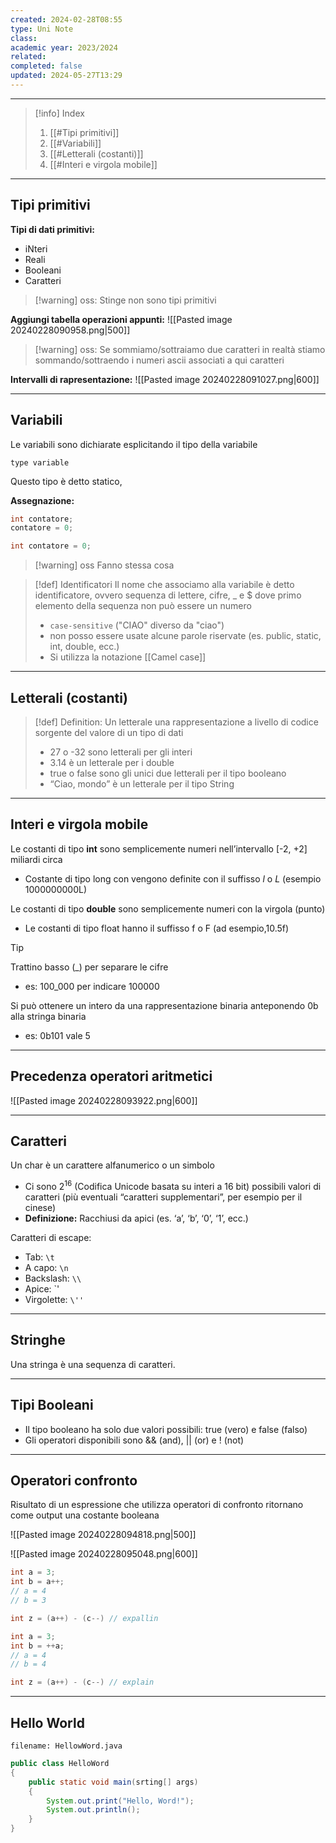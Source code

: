 ```yaml
---
created: 2024-02-28T08:55
type: Uni Note
class: 
academic year: 2023/2024
related: 
completed: false
updated: 2024-05-27T13:29
---
```

---

>[!info] Index
>1. [[#Tipi primitivi]]
>2. [[#Variabili]]
>3. [[#Letterali (costanti)]]
>5. [[#Interi e virgola mobile]]

---

## Tipi primitivi
**Tipi di dati primitivi:**
- iNteri 
- Reali 
- Booleani
- Caratteri

>[!warning] oss:
>Stinge non sono tipi primitivi

**Aggiungi tabella operazioni appunti:**
![[Pasted image 20240228090958.png|500]]

>[!warning] oss:
>Se sommiamo/sottraiamo due caratteri in realtà stiamo sommando/sottraendo i numeri ascii associati a qui caratteri 

**Intervalli di rapresentazione:**
![[Pasted image 20240228091027.png|600]]

---
## Variabili 
Le variabili sono dichiarate esplicitando il tipo della variabile 
```
type variable
```

Questo tipo è detto statico, 

**Assegnazione:**
``` java
int contatore;
contatore = 0;
```

``` java
int contatore = 0;
```

>[!warning] oss
>Fanno stessa cosa

>[!def] Identificatori
Il nome che associamo alla variabile è detto identificatore, ovvero sequenza di lettere, cifre, _ e $ dove primo elemento della sequenza non può essere un numero
>- `case-sensitive` ("CIAO" diverso da "ciao")
>- non posso essere usate alcune parole riservate (es. public, static, int, double, ecc.)
>- Si utilizza la notazione [[Camel case]]

---
## Letterali (costanti)

>[!def] Definition:
>Un letterale una rappresentazione a livello di codice sorgente del valore di un tipo di dati
>- 27 o -32 sono letterali per gli interi
>- 3.14 è un letterale per i double
>- true o false sono gli unici due letterali per il tipo booleano
>- “Ciao, mondo” è un letterale per il tipo String

---
## Interi e virgola mobile
Le costanti di tipo **int** sono semplicemente numeri nell’intervallo [-2, +2] miliardi circa
- Costante di tipo long con vengono definite con il suffisso *l* o *L* (esempio 1000000000L) 

Le costanti di tipo **double** sono semplicemente numeri con la virgola (punto)
-  Le costanti di tipo float hanno il suffisso f o F (ad esempio,10.5f)


>[!tip]
>Trattino basso (\_) per separare le cifre 
>- es: 100_000 per indicare 100000
>
>Si può ottenere un intero da una rappresentazione binaria anteponendo 0b alla stringa binaria 
>- es: 0b101 vale 5

---
## Precedenza operatori aritmetici
![[Pasted image 20240228093922.png|600]]

---
## Caratteri
Un char è un carattere alfanumerico o un simbolo
- Ci sono $2^{16}$ (Codifica Unicode basata su interi a 16 bit) possibili valori di caratteri (più eventuali “caratteri supplementari”, per esempio per il cinese)
- **Definizione:** Racchiusi da apici (es. ‘a’, ‘b’, ‘0’, ‘1’, ecc.)

Caratteri di escape:
- Tab: `\t`
- A capo: `\n`
- Backslash: `\\`
- Apice: `\'
- Virgolette: `\''`

---
## Stringhe
 Una stringa è una sequenza di caratteri.

---
## Tipi Booleani

- Il tipo booleano ha solo due valori possibili: true (vero) e false (falso)
- Gli operatori disponibili sono && (and), || (or) e ! (not)

---
## Operatori confronto 

Risultato di un espressione che utilizza operatori di confronto ritornano come output una costante booleana

![[Pasted image 20240228094818.png|500]]




![[Pasted image 20240228095048.png|600]]

``` java
int a = 3;
int b = a++;
// a = 4
// b = 3

int z = (a++) - (c--) // expallin
```

``` java
int a = 3;
int b = ++a;
// a = 4
// b = 4

int z = (a++) - (c--) // explain
```

---
## Hello World
`filename: HellowWord.java`

```java
public class HelloWord
{
	public static void main(srting[] args)
	{
		System.out.print("Hello, Word!");
		System.out.println();
	}
}
```